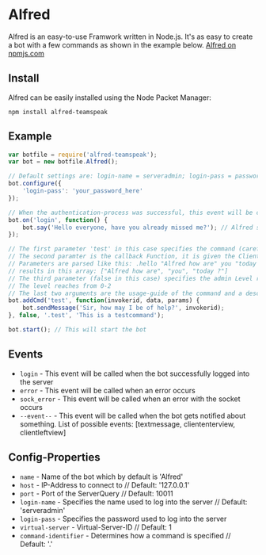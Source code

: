 # Alfred
Alfred is an easy-to-use Framwork written in Node.js.
It's as easy to create a bot with a few commands as shown in the example below.
[Alfred on npmjs.com](https://www.npmjs.com/package/alfred-teamspeak)

## Install
Alfred can be easily installed using the Node Packet Manager:

`npm install alfred-teamspeak`

## Example
```javascript
var botfile = require('alfred-teamspeak');
var bot = new botfile.Alfred();

// Default settings are: login-name = serveradmin; login-pass = password;
bot.configure({
	'login-pass': 'your_password_here'
});

// When the authentication-process was successful, this event will be called
bot.on('login', function() {
	bot.say('Hello everyone, have you already missed me?'); // Alfred sends a server-wide message
});

// The first parameter 'test' in this case specifies the command (careful)
// The second paramter is the callback Function, it is given the Client-ID of the User, the other User-specific data and parameters that the user entered
// Parameters are parsed like this: .hello "Alfred how are" you "today ?"
// results in this array: ["Alfred how are", "you", "today ?"]
// The third parameter (false in this case) specifies the admin Level required
// The level reaches from 0-2
// The last two arguments are the usage-guide of the command and a description
bot.addCmd('test', function(invokerid, data, params) {
	bot.sendMessage('Sir, how may I be of help?', invokerid);
}, false, '.test', 'This is a testcommand');

bot.start(); // This will start the bot
```

## Events
- `login` - This event will be called when the bot successfully logged into the server
- `error` - This event will be called when an error occurs
- `sock_error` - This event will be called when an error with the socket occurs
- `--event--` - This event will be called when the bot gets notified about something. List of possible events: [textmessage, cliententerview, clientleftview]

## Config-Properties
- `name` - Name of the bot which by default is 'Alfred'
- `host` - IP-Address to connect to // Default: '127.0.0.1'
- `port` - Port of the ServerQuery // Default: 10011
- `login-name` - Specifies the name used to log into the server // Default: 'serveradmin'
- `login-pass` - Specifies the password used to log into the server
- `virtual-server` - Virtual-Server-ID // Default: 1
- `command-identifier` - Determines how a command is specified // Default: '.'

